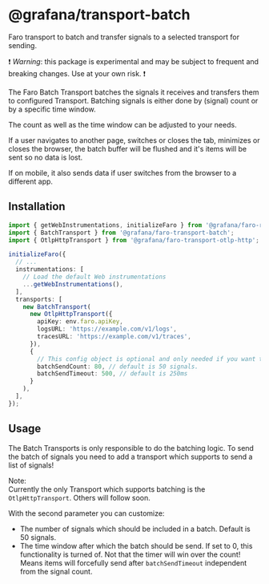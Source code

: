 # @grafana/transport-batch

Faro transport to batch and transfer signals to a selected transport for sending.

❗️ _Warning_: this package is experimental and may be subject to frequent and breaking changes. Use at your own risk. ❗️

The Faro Batch Transport batches the signals it receives and transfers them to configured Transport.
Batching signals is either done by (signal) count or by a specific time window.

The count as well as the time window can be adjusted to your needs.

If a user navigates to another page, switches or closes the tab, minimizes or closes the browser,
the batch buffer will be flushed and it's items will be sent so no data is lost.

If on mobile, it also sends data if user switches from the browser to a different app.

## Installation

```ts
import { getWebInstrumentations, initializeFaro } from '@grafana/faro-react';
import { BatchTransport } from '@grafana/faro-transport-batch';
import { OtlpHttpTransport } from '@grafana/faro-transport-otlp-http';

initializeFaro({
  // ...
  instrumentations: [
    // Load the default Web instrumentations
    ...getWebInstrumentations(),
  ],
  transports: [
    new BatchTransport(
      new OtlpHttpTransport({
        apiKey: env.faro.apiKey,
        logsURL: 'https://example.com/v1/logs',
        tracesURL: 'https://example.com/v1/traces',
      }),
      {
        // This config object is optional and only needed if you want to change the defaults.
        batchSendCount: 80, // default is 50 signals.
        batchSendTimeout: 500, // default is 250ms
      }
    ),
  ],
});
```

## Usage

The Batch Transports is only responsible to do the batching logic.
To send the batch of signals you need to add a transport which supports to send a list of signals!

Note:<br />
Currently the only Transport which supports batching is the `OtlpHttpTransport`.
Others will follow soon.

With the second parameter you can customize:

- The number of signals which should be included in a batch. Default is 50 signals.
- The time window after which the batch should be send. If set to 0, this functionality is turned of. Not that the timer will win over the count! Means items will forcefully send after `batchSendTimeout` independent from the signal count.
